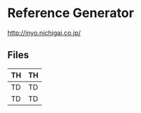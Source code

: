# Reference Generator
http://inyo.nichigai.co.jp/

## Files

| TH | TH |
| ---- | ---- |
| TD | TD |
| TD | TD |

